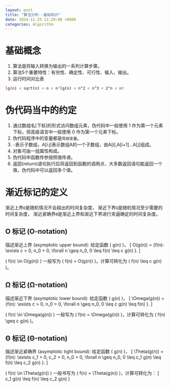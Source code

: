 ```yaml
---
layout: post
title: "算法分析--基础知识"
date: 2024-11-25 11:29:08 +0800
categories: Algorithm
---
```

# 基础概念
1. 算法是将输入转换为输出的一系列计算步骤。
2. 算法5个重要特性：有穷性、确定性、可行性、输入、输出。
3. 运行时间对比表
```bash
lg(n) < sqrt(n) < n < n*lg(n) < n^2 < n^3 < 2^n < n!
```
# 伪代码当中的约定
1. 通过数组名[下标]的形式访问数组元素，伪代码中一般使用 1 作为第一个元素下标，但高级语言中一般使用 0 作为第一个元素下标。
2. 伪代码程序中的变量都是`局部变量`。
3. `:`表示子数组，A[i:j]表示数组A的一个子数组，由A[i],A[i+1]...A[j]组成。
4. 对象可由一组属性构成。
5. 伪代码中函数传参按照值传递。
6. 返回(return)语句执行后将返回到函数的调用点，大多数返回语句能返回一个值，伪代码中可以返回多个值。

# 渐近标记的定义
渐近上界`O`是随机情况不会超出的时间复杂度，
渐近下界`Ω`是随机情况至少需要的时间复杂度，
渐近紧确界`Θ`是渐近上界和渐近下界进行夹逼确定的时间复杂度。
## O 标记 (O-notation)
描述渐近上界 (asymptotic upper bound):
给定函数 \( g(n) \)，
\[
O(g(n)) = \{f(n): \exists c > 0, n_0 > 0, \forall n \geq n_0, 0 \leq f(n) \leq c g(n) \}.
\]

\( f(n) \in O(g(n)) \) 一般写为 \( f(n) = O(g(n)) \)，计算可转化为 \( f(n) \leq c g(n) \)。

## Ω 标记 (Ω-notation)
描述渐近下界 (asymptotic lower bound):
给定函数 \( g(n) \)，
\[
\Omega(g(n)) = \{f(n): \exists c > 0, n_0 > 0, \forall n \geq n_0, 0 \leq c g(n) \leq f(n) \}.
\]

\( f(n) \in \Omega(g(n)) \) 一般写为 \( f(n) = \Omega(g(n)) \)，计算可转化为 \( f(n) \geq c g(n) \)。

## Θ 标记 (Θ-notation)
描述渐近紧确界 (asymptotic tight bound):
给定函数 \( g(n) \)，
\[
\Theta(g(n)) = \{f(n): \exists c_1 > 0, c_2 > 0, n_0 > 0, \forall n \geq n_0, 0 \leq c_1 g(n) \leq f(n) \leq c_2 g(n) \}.
\]

\( f(n) \in \Theta(g(n)) \) 一般书写为 \( f(n) = \Theta(g(n)) \)，计算可转化为：
\[
c_1 g(n) \leq f(n) \leq c_2 g(n)
\]

